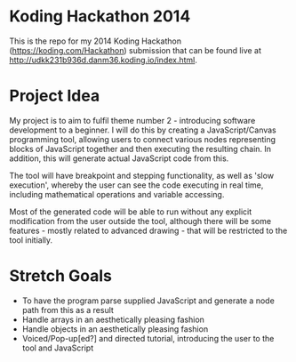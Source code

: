 Koding Hackathon 2014
=====================

This is the repo for my 2014 Koding Hackathon (https://koding.com/Hackathon) submission that can be found live at http://udkk231b936d.danm36.koding.io/index.html.

Project Idea
============

My project is to aim to fulfil theme number 2 - introducing software development to a beginner. I will do this by creating a JavaScript/Canvas programming tool, allowing users to connect various nodes representing blocks of JavaScript together and then executing the resulting chain. In addition, this will generate actual JavaScript code from this.

The tool will have breakpoint and stepping functionality, as well as 'slow execution', whereby the user can see the code executing in real time, including mathematical operations and variable accessing.

Most of the generated code will be able to run without any explicit modification from the user outside the tool, although there will be some features - mostly related to advanced drawing - that will be restricted to the tool initially.

Stretch Goals
=============

- To have the program parse supplied JavaScript and generate a node path from this as a result
- Handle arrays in an aesthetically pleasing fashion
- Handle objects in an aesthetically pleasing fashion
- Voiced/Pop-up[ed?] and directed tutorial, introducing the user to the tool and JavaScript
